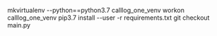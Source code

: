 mkvirtualenv --python==python3.7 calllog_one_venv
workon calllog_one_venv
pip3.7 install --user -r requirements.txt
git checkout main.py